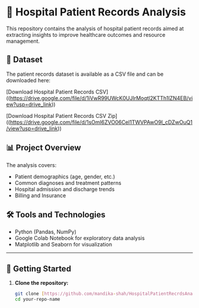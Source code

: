 # 🏥 Hospital Patient Records Analysis

This repository contains the analysis of hospital patient records aimed at extracting insights to improve healthcare outcomes and resource management.

## 📂 Dataset

The patient records dataset is available as a CSV file and can be downloaded here:

[Download Hospital Patient Records CSV]
((https://drive.google.com/file/d/1iVwR99UWcK0UJIrMoqtl2KTTh1lZN4EB/view?usp=drive_link))

[Download Hospital Patient Records CSV Zip]
((https://drive.google.com/file/d/1sOmI6ZVO06Cel1TWVPAwO9I_cDZwOuQ1/view?usp=drive_link))

## 📊 Project Overview

The analysis covers:

- Patient demographics (age, gender, etc.)
- Common diagnoses and treatment patterns
- Hospital admission and discharge trends
- Billing and Insurance

## 🛠️ Tools and Technologies

- Python (Pandas, NumPy)
- Google Colab Notebook for exploratory data analysis
- Matplotlib and Seaborn for visualization



---

## 🚀 Getting Started

1. **Clone the repository:**

   ```bash
   git clone [https://github.com/mandika-shah/HospitalPatientRecrdsAnaysis.git]
   cd your-repo-name


